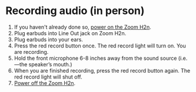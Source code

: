 # Recording audio (in person)

1. If you haven't already done so, [power on the Zoom H2n](turning-on-the-zoom-h2n.md).
2. Plug earbuds into Line Out jack on Zoom H2n.
3. Plug earbuds into your ears.
4. Press the red record button once. The red record light will turn on. You are recording.
5. Hold the front microphone 6-8 inches away from the sound source (i.e.—the speaker’s mouth.)
6. When you are finished recording, press the red record button again. The red record light will shut off.
7. [Power off the Zoom H2n](turning-off-zoom-h2n.md).

